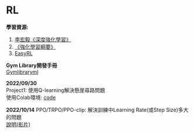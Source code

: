 # RL
**學習資源:**  
1. [李宏毅《深度強化學習》](http://speech.ee.ntu.edu.tw/~tlkagk/courses_MLDS18.html)  
2. [《強化學習綱要》](https://github.com/zhoubolei/introRL)
3. [EasyRL](https://datawhalechina.github.io/easy-rl/#/)   

**Gym Library開發手冊**  
[Gymlibraryml](https://www.gymlibrary.dev/)  

**2022/09/30**  
Project1: 使用Q-learning解決懸崖尋路問題  
使用Colab環境: [code](EasyRL_Project1.ipynb)  

**2022/10/14**
PPO/TRPO/PPO-clip: 解決訓練中Learning Rate(或Step Size)多大的問題  
[說明(影片)](https://www.youtube.com/watch?v=OAKAZhFmYoI&feature=youtu.be)
